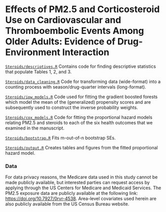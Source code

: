# Effects of PM2.5 and Corticosteroid Use on Cardiovascular and Thromboembolic Events Among Older Adults: Evidence of Drug-Environment Interaction

[`Steroids/descriptives.R`](https://github.com/kevjosey/pm-steroid/blob/main/Steroids/descriptives.R) Contains code for finding descriptive statistics that populate Tables 1, 2, and 3. 

[`Steroids/data_cleaning.R`](https://github.com/kevjosey/pm-steroid/blob/main/Steroids/data_cleaning.R) Code for transforming data (wide-format) into a counting process with season/drug-quarter intervals (long-format).

[`Steroids/ipw_models.R`](https://github.com/kevjosey/pm-steroid/blob/main/Steroids/ipw_models.R) Code used for fitting the gradient boosted forests which model the mean of the (generalized) propensity scores and are subsequently used to construct the inverse probability weights.

[`Steroids/cox_models.R`](https://github.com/kevjosey/pm-steroid/blob/main/Steroids/cox_models.R) Code for fitting the proportional hazard models relating PM2.5 and steroids to each of the six health outcomes that we examined in the manuscript.

[`Steroids/bootstrap.R`](https://github.com/kevjosey/pm-steroid/blob/main/Steroids/bootstrap.R) Fits m-out-of-n bootstrap SEs.

[`Steroids/output.R`](https://github.com/kevjosey/pm-steroid/blob/main/Steroids/output.R) Creates tables and figures from the fitted proportional hazard model.

### Data

For data privacy reasons, the Medicare data used in this study cannot be made publicly available, but interested parties can request access by applying through the US Centers for Medicare and Medicaid Services. The PM2.5 exposure data are publicly available at the following link: https://doi.org/10.7927/0rvr-4538. Area-level covariates used herein are also publicly available from the US Census Bureau website.
